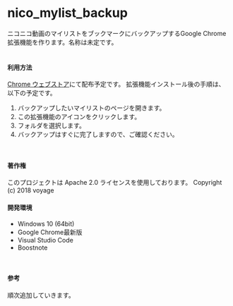 # nico_mylist_backup
ニコニコ動画のマイリストをブックマークにバックアップするGoogle Chrome拡張機能を作ります。名称は未定です。
<br>
<br>

#### 利用方法
[Chrome ウェブストア](https://chrome.google.com/webstore/category/extensions?hl=ja)にて配布予定です。
拡張機能インストール後の手順は、以下の予定です。

1. バックアップしたいマイリストのページを開きます。
2. この拡張機能のアイコンをクリックします。
3. フォルダを選択します。
4. バックアップはすぐに完了しますので、ご確認ください。
<br>

#### 著作権
このプロジェクトは Apache 2.0 ライセンスを使用しております。
Copyright (c) 2018 voyage
<br>

#### 開発環境
- Windows 10 (64bit)
- Google Chrome最新版
- Visual Studio Code
- Boostnote
<br>

#### 参考
順次追加していきます。
<br>
